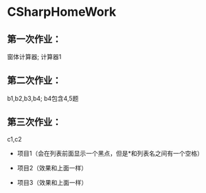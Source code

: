 # CSharpHomeWork
## 第一次作业：
窗体计算器;
计算器1
## 第二次作业：
b1,b2,b3,b4;
b4包含4,5题
## 第三次作业：
c1,c2
* 项目1（会在列表前面显示一个黑点，但是*和列表名之间有一个空格）
+ 项目2（效果和上面一样）
- 项目3（效果和上面一样）
